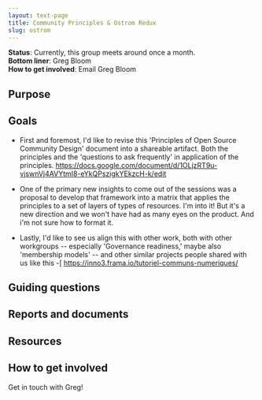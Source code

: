 ```yaml
---
layout: text-page
title: Community Principles & Ostrom Redux
slug: ostrom
---
```


**Status**: Currently, this group meets around once a month.<br>
**Bottom liner**: Greg Bloom<br>
**How to get involved**: Email Greg Bloom

## Purpose

## Goals

- First and foremost, I'd like to revise this 'Principles of Open Source Community Design' document into a shareable artifact. Both the principles and the 'questions to ask frequently' in application of the principles.  https://docs.google.com/document/d/1OLjzRT9u-vjswnVj4AVYtmI8-eYkQPszigkYEkzcH-k/edit

- One of the primary new insights to come out of the sessions was a proposal to develop that framework into a matrix that applies the principles to a set of layers of types of resources. I'm into it! But it's a new direction and we won't have had as many eyes on the product. And i'm not sure how to format it.

- Lastly, I'd like to see us align this with other work, both with other workgroups -- especially 'Governance readiness,' maybe also 'membership models' -- and other similar projects people shared with us like this -[ https://inno3.frama.io/tutoriel-communs-numeriques/


## Guiding questions

## Reports and documents

## Resources

## How to get involved

Get in touch with Greg!

